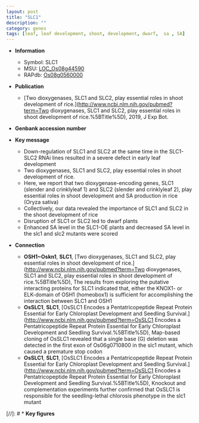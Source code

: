 ```yaml
---
layout: post
title: "SLC1"
description: ""
category: genes
tags: [leaf, leaf development, shoot, development, dwarf,  sa , SA]
---
```


* **Information**  
    + Symbol: SLC1  
    + MSU: [LOC_Os08g44590](http://rice.uga.edu/cgi-bin/ORF_infopage.cgi?orf=LOC_Os08g44590)  
    + RAPdb: [Os08g0560000](https://rapdb.dna.affrc.go.jp/locus/?name=Os08g0560000)  

* **Publication**  
    + [Two dioxygenases, SLC1 and SLC2, play essential roles in shoot development of rice.](http://www.ncbi.nlm.nih.gov/pubmed?term=Two dioxygenases, SLC1 and SLC2, play essential roles in shoot development of rice.%5BTitle%5D), 2019, J Exp Bot.

* **Genbank accession number**  

* **Key message**  
    + Down-regulation of SLC1 and SLC2 at the same time in the SLC1-SLC2 RNAi lines resulted in a severe defect in early leaf development
    + Two dioxygenases, SLC1 and SLC2, play essential roles in shoot development of rice.
    + Here, we report that two dioxygenase-encoding genes, SLC1 (slender and crinklyleaf 1) and SLC2 (slender and crinklyleaf 2), play essential roles in shoot development and SA production in rice (Oryza sativa)
    + Collectively, our data revealed the importance of SLC1 and SLC2 in the shoot development of rice
    + Disruption of SLC1 or SLC2 led to dwarf plants
    + Enhanced SA level in the SLC1-OE plants and decreased SA level in the slc1 and slc2 mutants were scored

* **Connection**  
    + __OSH1~Oskn1__, __SLC1__, [Two dioxygenases, SLC1 and SLC2, play essential roles in shoot development of rice.](http://www.ncbi.nlm.nih.gov/pubmed?term=Two dioxygenases, SLC1 and SLC2, play essential roles in shoot development of rice.%5BTitle%5D),  The results from exploring the putative interacting proteins for SLC1 indicated that, either the KNOX1- or ELK-domain of OSH1 (homeobox1) is sufficient for accomplishing the interaction between SLC1 and OSH1
    + __OsSLC1__, __SLC1__, [OsSLC1 Encodes a Pentatricopeptide Repeat Protein Essential for Early Chloroplast Development and Seedling Survival.](http://www.ncbi.nlm.nih.gov/pubmed?term=OsSLC1 Encodes a Pentatricopeptide Repeat Protein Essential for Early Chloroplast Development and Seedling Survival.%5BTitle%5D),  Map-based cloning of OsSLC1 revealed that a single base (G) deletion was detected in the first exon of Os06g0710800 in the slc1 mutant, which caused a premature stop codon
    + __OsSLC1__, __SLC1__, [OsSLC1 Encodes a Pentatricopeptide Repeat Protein Essential for Early Chloroplast Development and Seedling Survival.](http://www.ncbi.nlm.nih.gov/pubmed?term=OsSLC1 Encodes a Pentatricopeptide Repeat Protein Essential for Early Chloroplast Development and Seedling Survival.%5BTitle%5D),  Knockout and complementation experiments further confirmed that OsSLC1 is responsible for the seedling-lethal chlorosis phenotype in the slc1 mutant

[//]: # * **Key figures**  


